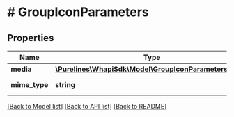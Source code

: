 # # GroupIconParameters

## Properties

Name | Type | Description | Notes
------------ | ------------- | ------------- | -------------
**media** | [**\Purelines\WhapiSdk\Model\GroupIconParametersMedia**](GroupIconParametersMedia.md) |  |
**mime_type** | **string** | Mime type of media | [optional]

[[Back to Model list]](../../README.md#models) [[Back to API list]](../../README.md#endpoints) [[Back to README]](../../README.md)

